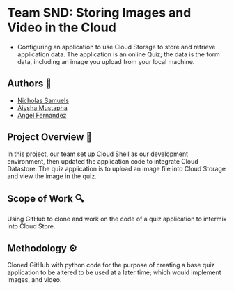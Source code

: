 # Team SND: Storing Images and Video in the Cloud
- Configuring an application to use Cloud Storage to store and retrieve application data. The application is an online Quiz; the data is the form data, including an image you upload from your local machine.

## Authors 📝
- [Nicholas Samuels](https://github.com/nssamuels1)
- [Aiysha Mustapha](https://github.com/LadyMustapha)
- [Angel Fernandez](https://github.com/Avixph)

## Project Overview 📖
In this project, our team set up Cloud Shell as our development environment, then updated the application code to integrate Cloud Datastore. The quiz application is to upload an image file into Cloud Storage and view the image in the quiz.

## Scope of Work 🔍
Using GitHub to clone and work on the code of a quiz application to intermix into Cloud Store.

## Methodology ⚙️
Cloned GitHub with python code for the purpose of creating a base quiz application to be altered to be used at a later time; which would implement images, and video.
